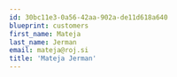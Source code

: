 ```yaml
---
id: 30bc11e3-0a56-42aa-902a-de11d618a640
blueprint: customers
first_name: Mateja
last_name: Jerman
email: mateja@roj.si
title: 'Mateja Jerman'
---
```

